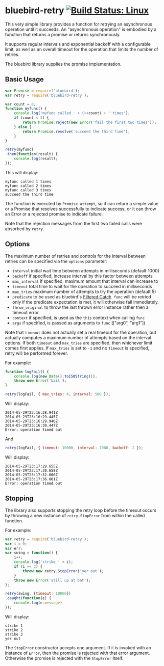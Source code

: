 # bluebird-retry [![Build Status: Linux](https://travis-ci.org/demmer/bluebird-retry.png?branch=master)](https://travis-ci.org/demmer/bluebird-retry)

This very simple library provides a function for retrying an
asynchronous operation until it succeeds. An "asynchronous operation"
is embodied by a function that returns a promise or returns synchronously.

It supports regular intervals and exponential backoff with a configurable
limit, as well as an overall timeout for the operation that limits the
number of retries.

The bluebird library supplies the promise implementation.

## Basic Usage

```js
var Promise = require('bluebird');
var retry = require('bluebird-retry');

var count = 0;
function myfunc() {
    console.log('myfunc called ' + (++count) + ' times');
    if (count < 3) {
        return Promise.reject(new Error('fail the first two times'));
    } else {
        return Promise.resolve('succeed the third time');
    }
}

retry(myfunc)
.then(function(result) {
    console.log(result);
});
```

This will display:

```
myfunc called 1 times
myfunc called 2 times
myfunc called 3 times
succeed the third time
```

The function is executed by `Promise.attempt`, so it can return a simple value or a
Promise that resolves successfully to indicate success, or it can throw an Error
or a rejected promise to indicate failure.

Note that the rejection messages from the first two failed calls
were absorbed by `retry`.

## Options

The maximum number of retries and controls for the interval
between retries can be specified via the `options` parameter:

* `interval` initial wait time between attempts in milliseconds (default 1000)
* `backoff` if specified, increase interval by this factor between attempts
* `max_interval` if specified, maximum amount that interval can increase to
* `timeout` total time to wait for the operation to succeed in milliseconds
* `max_tries` maximum number of attempts to try the operation (default 5)
* `predicate` to be used as bluebird's [Filtered Catch](http://bluebirdjs.com/docs/api/catch.html#filtered-catch). `func` will be retried only if the predicate expectation is met, it will otherwise fail immediately.
* `throw_original` to throw the last thrown error instance rather then a timeout error.
* `context` if specified, is used as the `this` context when calling `func`
* `args` if specified, is passed as arguments to `func` (["arg0", "arg1"])

Note that `timeout` does not actually set a real timeout for the operation,
but actually computes a maximum number of attempts based on the interval
options. If both `timeout` and `max_tries` are specified, then whichever
limit comes first applies. If `max_tries` is set to `-1` and no `timeout` 
is specified, retry will be performed forever.

For example:

```js
function logFail() {
    console.log(new Date().toISOString());
    throw new Error('bail');
}

retry(logFail, { max_tries: 4, interval: 500 });
```
Will display:
```
2014-05-29T23:16:28.941Z
2014-05-29T23:16:29.445Z
2014-05-29T23:16:29.946Z
2014-05-29T23:16:30.447Z
Error: operation timed out
```

And

```js
retry(logFail, { timeout: 10000, interval: 1000, backoff: 2 });
```
Will display:

```
2014-05-29T23:17:29.655Z
2014-05-29T23:17:30.658Z
2014-05-29T23:17:32.660Z
2014-05-29T23:17:36.661Z
Error: operation timed out
```

## Stopping

The library also supports stopping the retry loop before the timeout occurs by throwing a new instance of `retry.StopError` from within the called function.

For example:

```js
var retry = require('bluebird-retry');
var i = 0;
var err;
var swing = function() {
    i++;
    console.log('strike ' + i);
    if (i == 3) {
        throw new retry.StopError('yer out');
    }
    throw new Error('still up at bat');
};

retry(swing, {timeout: 10000})
.caught(function(e) {
    console.log(e.message)
});
```

Will display:

```
strike 1
strike 2
strike 3
yer out
```

The `StopError` constructor accepts one argument. If it is invoked with an instance of `Error`, then the promise is rejected with that error argument. Otherwise the promise is rejected with the `StopError` itself.
